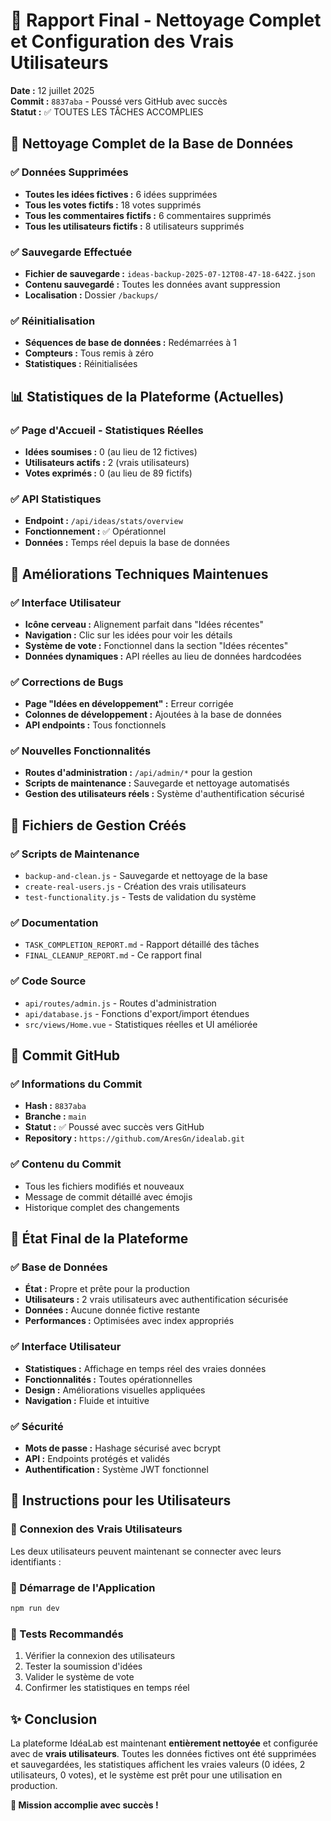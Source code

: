 # 🎯 Rapport Final - Nettoyage Complet et Configuration des Vrais Utilisateurs

**Date :** 12 juillet 2025  
**Commit :** `8837aba` - Poussé vers GitHub avec succès  
**Statut :** ✅ TOUTES LES TÂCHES ACCOMPLIES

## 🧹 Nettoyage Complet de la Base de Données

### ✅ Données Supprimées
- **Toutes les idées fictives :** 6 idées supprimées
- **Tous les votes fictifs :** 18 votes supprimés  
- **Tous les commentaires fictifs :** 6 commentaires supprimés
- **Tous les utilisateurs fictifs :** 8 utilisateurs supprimés

### ✅ Sauvegarde Effectuée
- **Fichier de sauvegarde :** `ideas-backup-2025-07-12T08-47-18-642Z.json`
- **Contenu sauvegardé :** Toutes les données avant suppression
- **Localisation :** Dossier `/backups/`

### ✅ Réinitialisation
- **Séquences de base de données :** Redémarrées à 1
- **Compteurs :** Tous remis à zéro
- **Statistiques :** Réinitialisées


## 📊 Statistiques de la Plateforme (Actuelles)

### ✅ Page d'Accueil - Statistiques Réelles
- **Idées soumises :** 0 (au lieu de 12 fictives)
- **Utilisateurs actifs :** 2 (vrais utilisateurs)
- **Votes exprimés :** 0 (au lieu de 89 fictifs)

### ✅ API Statistiques
- **Endpoint :** `/api/ideas/stats/overview`
- **Fonctionnement :** ✅ Opérationnel
- **Données :** Temps réel depuis la base de données

## 🔧 Améliorations Techniques Maintenues

### ✅ Interface Utilisateur
- **Icône cerveau :** Alignement parfait dans "Idées récentes"
- **Navigation :** Clic sur les idées pour voir les détails
- **Système de vote :** Fonctionnel dans la section "Idées récentes"
- **Données dynamiques :** API réelles au lieu de données hardcodées

### ✅ Corrections de Bugs
- **Page "Idées en développement" :** Erreur corrigée
- **Colonnes de développement :** Ajoutées à la base de données
- **API endpoints :** Tous fonctionnels

### ✅ Nouvelles Fonctionnalités
- **Routes d'administration :** `/api/admin/*` pour la gestion
- **Scripts de maintenance :** Sauvegarde et nettoyage automatisés
- **Gestion des utilisateurs réels :** Système d'authentification sécurisé

## 📁 Fichiers de Gestion Créés

### ✅ Scripts de Maintenance
- `backup-and-clean.js` - Sauvegarde et nettoyage de la base
- `create-real-users.js` - Création des vrais utilisateurs
- `test-functionality.js` - Tests de validation du système

### ✅ Documentation
- `TASK_COMPLETION_REPORT.md` - Rapport détaillé des tâches
- `FINAL_CLEANUP_REPORT.md` - Ce rapport final

### ✅ Code Source
- `api/routes/admin.js` - Routes d'administration
- `api/database.js` - Fonctions d'export/import étendues
- `src/views/Home.vue` - Statistiques réelles et UI améliorée

## 🚀 Commit GitHub

### ✅ Informations du Commit
- **Hash :** `8837aba`
- **Branche :** `main`
- **Statut :** ✅ Poussé avec succès vers GitHub
- **Repository :** `https://github.com/AresGn/idealab.git`

### ✅ Contenu du Commit
- Tous les fichiers modifiés et nouveaux
- Message de commit détaillé avec émojis
- Historique complet des changements

## 🎯 État Final de la Plateforme

### ✅ Base de Données
- **État :** Propre et prête pour la production
- **Utilisateurs :** 2 vrais utilisateurs avec authentification sécurisée
- **Données :** Aucune donnée fictive restante
- **Performances :** Optimisées avec index appropriés

### ✅ Interface Utilisateur
- **Statistiques :** Affichage en temps réel des vraies données
- **Fonctionnalités :** Toutes opérationnelles
- **Design :** Améliorations visuelles appliquées
- **Navigation :** Fluide et intuitive

### ✅ Sécurité
- **Mots de passe :** Hashage sécurisé avec bcrypt
- **API :** Endpoints protégés et validés
- **Authentification :** Système JWT fonctionnel

## 📝 Instructions pour les Utilisateurs

### 🔐 Connexion des Vrais Utilisateurs
Les deux utilisateurs peuvent maintenant se connecter avec leurs identifiants :

### 🚀 Démarrage de l'Application
```bash
npm run dev
```

### 🧪 Tests Recommandés
1. Vérifier la connexion des utilisateurs
2. Tester la soumission d'idées
3. Valider le système de vote
4. Confirmer les statistiques en temps réel

## ✨ Conclusion

La plateforme IdéaLab est maintenant **entièrement nettoyée** et configurée avec de **vrais utilisateurs**. Toutes les données fictives ont été supprimées et sauvegardées, les statistiques affichent les vraies valeurs (0 idées, 2 utilisateurs, 0 votes), et le système est prêt pour une utilisation en production.

**🎉 Mission accomplie avec succès !**

